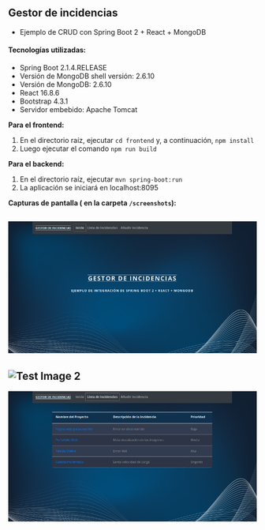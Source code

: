 ## Gestor de incidencias
* Ejemplo de CRUD con Spring Boot 2 + React + MongoDB

#### Tecnologías utilizadas:
 
- Spring Boot 2.1.4.RELEASE
- Versión de MongoDB shell versión: 2.6.10
- Versión de MongoDB: 2.6.10
- React 16.8.6
- Bootstrap 4.3.1  
- Servidor embebido: Apache Tomcat

**Para el frontend:**

1. En el directorio raíz, ejecutar `cd frontend` y, a continuación, `npm install`
2. Luego ejecutar el comando `npm run build`

**Para el backend:**

1. En el directorio raíz, ejecutar `mvn spring-boot:run`
2. La aplicación se iniciará en localhost:8095

**Capturas de pantalla ( en la carpeta `/screenshots`):**

![Test Image 1](/screenshots/Inicio.png)
---

![Test Image 2](/screenshots/AñadirIncidencia.png)
---

![Test Image 3](/screenshots/Lista.png)





















